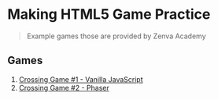 # Making HTML5 Game Practice
> Example games those are provided by Zenva Academy

## Games
1. [Crossing Game #1 - Vanilla JavaScript](https://oliverne.github.io/making-game-practice/1-crossing-game/)
2. [Crossing Game #2 - Phaser](https://oliverne.github.io/making-game-practice/2-crossing-game-phaser/)
 


